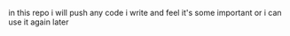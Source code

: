 in this repo i will push any code i write and feel it's some 
important or i can use it again later
